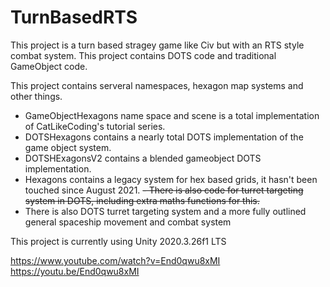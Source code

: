 # TurnBasedRTS
This project is a turn based stragey game like Civ but with an RTS style combat system.
This project contains DOTS code and traditional GameObject code.

This project contains serveral namespaces, hexagon map systems and other things.
- GameObjectHexagons name space and scene is a total implementation of CatLikeCoding's tutorial series.
- DOTSHexagons contains a nearly total DOTS implementation of the game object system.
- DOTSHExagonsV2 contains a blended gameobject DOTS implementation.
- Hexagons contains a legacy system for hex based grids, it hasn't been touched since August 2021.
~~- There is also code for turret targeting system in DOTS, including extra maths functions for this.~~
- There is also DOTS turret targeting system and a more fully outlined general spaceship movement and combat system


This project is currently using Unity 2020.3.26f1 LTS

https://www.youtube.com/watch?v=End0qwu8xMI
https://youtu.be/End0qwu8xMI
